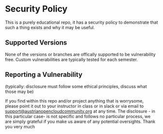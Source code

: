# Security Policy

This is a purely educational repo, it has a security policy to demonstrate that such a thing exists and why it may be useful.

## Supported Versions

None of the versions or branches are offically supported to be vulnerability free.
Custom vulnerabilities are typically tested for each semester.


## Reporting a Vulnerability

(typically: disclosure must follow some ethical principles, discuss what those may be)

If you find within this repo and/or project anything that is worrysome, please point it out to your instructor in class or in slack or via email to support@austrianopencloudcommunity.org at any time.
The disclosure - in this particular case- is not specific and follows no particular process, we are simply grateful if you make us aware of any potential oversights.
Thank you very much
